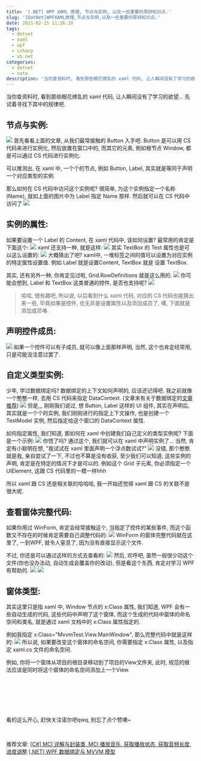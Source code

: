 ```yaml
---
title: '[.NET] WPF XAML 原理, 节点与实例, 以及一些重要的零碎知识点.'
slug: '[DotNet]WPFXAML原理,节点与实例,以及一些重要的零碎知识点.'
date: 2021-02-15 11:26:10
tags:
  - dotnet
  - xaml
  - wpf
  - csharp
  - vb.net
categories:
  - dotnet
  - note
description: '当你查资料时, 看到那些眼花缭乱的 xaml 代码, 让人瞬间没有了学习的欲望… 先试着寻找下其中的规律吧.节点与实例:首先看看上面的文章, 从我们最常接触的 Button 入手吧. Button 是可以用 CS 代码来进行实例化, 然后放置在窗口中的, 而其它的元素, 例如根节点 Window, 都是可以通过 CS 代码进行实例化.可以推测出, 在 xaml 中, 一个个的节点, 例如 Button, Label, 其实就是等同于声明一个对应类型的实例.那么如何在 CS 代码中访问这个实例呢? '
---
```


当你查资料时, 看到那些眼花缭乱的 xaml 代码, 让人瞬间没有了学习的欲望... 先试着寻找下其中的规律吧.


## 节点与实例:

![](images/20210215061732521.png)
首先看看上面的文章, 从我们最常接触的 Button 入手吧. Button 是可以用 CS 代码来进行实例化, 然后放置在窗口中的, 而其它的元素, 例如根节点 Window, 都是可以通过 CS 代码进行实例化.


可以推测出, 在 xaml 中, 一个个的节点, 例如 Button, Label, 其实就是等同于声明一个对应类型的实例.


那么如何在 CS 代码中访问这个实例呢? 很简单, 为这个实例指定一个名称(Name), 就如上面的图片中为 Label 指定 Name 那样. 然后就可以在 CS 代码中访问了
![](images/20210215062326997.png)


## 实例的属性:

如果要设置一个 Label 的 Content, 在 xaml 代码中, 该如何设置? 最常用的肯定是下面这个:
![](images/20210215062553167.png)
xaml 还支持一种, 就是这样:
![](images/20210215062744751.png)
其实 TextBox 的 Text 属性也是可以这么设置的:
![](images/20210215062905536.png)
大概猜出了吧? xaml中, 一堆标签之间的值可以设置为对应实例的特定属性设置值. 例如 Label 就是设置Content, TextBox 就是 设置 TextBox.


其实, 还有另外一种, 你肯定见过啦, Grid.RowDefinitions 就是这么用的.
![](images/20210215063244895.png)
你可能会想到, Label 和 TextBox 这类普通的控件, 是否也支持呢?
![](images/20210215063437536.png)


> 哈哈, 很有趣吧, 所以说, 以后看到什么 xaml 代码, 对应的 CS 代码也能猜出来一些, 毕竟如果是控件, 也无非是设置属性以及添加成员了, 噢, 下面就是添加成员咯.


## 声明控件成员:

![](images/20210215064400870.png)
如果一个控件可以有子成员, 就可以像上面那样声明, 当然, 这个也肯定经常用, 只是可能没注意过罢了.


## 自定义类型实例:

少年, 学过数据绑定吗? 数据绑定的上下文如何声明的, 应该还记得吧. 我之前就像一个憨憨一样, 去用 CS 代码来指定 DataContext. (文章末有关于数据绑定的[文章推荐](#end_wpfdatabinding))
![](images/20210215065018565.png)
但是,,, 刚刚我们说过, 想 Button, Label 这样的 UI 组件, 其实在声明后, 其实就是一个个的实例, 我们刚刚进行的指定上下文操作, 也是创建一个 TestModel 实例, 然后指定给这个窗口的 DataContext 属性.


如何指定属性, 我们知道, 那如何在 xaml 中创建我们自己定义的类型实例呢? 下面是一个示例:
![](images/20210215065718402.png)
你悟了吗? 通过这个, 我们就可以在 xaml 中声明实例了... 当然, 肯定有小聪明在想, "我试试在 xaml 里面声明一个浮点数试试?"
![](images/20210215070612804.png)
没错, 那个憨憨就是我, 亲自尝试了一下, 不过也不算是没有收获, 至少我们可以知道, 这些实例的声明, 肯定是在特定的情况下才是可以的. 例如这个 Grid 子元素, 你必须指定一个 UIElement, 这跟 CS 代码里的一模一样hhh


所以 xaml 跟 CS 还是相关联的哈哈哈, 我一开始还觉得 xaml 跟 CS 的关联不是很大呢.


## 查看窗体完整代码:

如果你用过 WinForm, 肯定会经常接触这个, 当指定了控件的某些事件, 而这个函数又不存在的时候肯定需要自己调整代码的:
![](images/2021021507141041.png)
WinForm 的窗体完整代码就在这里了, 一到WPF, 就令人窒息了, 因为没有直接显示这个文件.


不过, 你还是可以通过这样的方式去查看的:
![](images/20210215071805683.png)
然后, 欢呼吧, 虽然一般很少动这个文件(你也没办法动, 自动生成会覆盖你的改动), 但是看这个东西, 肯定对学习 WPF 有帮助的.
![](images/20210215071852423.png)
![](images/202102150720390.png)
<span id="windowclass"></span>

## 窗体类型:

其实这里只是指 xaml 中, Window 节点的 x:Class 属性, 我们知道, WPF 会有一些自动生成的代码, 这些代码中声明了这个窗体, 而这个生成的代码中窗体的命名空间和类名, 就是通过 xaml 文档中的 x:Class 属性指定的.


例如我指定 x:Class="MvvmTest.View.MainWindow", 那么完整代码中就是这样的:
![](images/20210215175526504.png)
所以说, 如果要改变这个窗体的命名空间, 你需要指定 x:Class 属性, 以及指定 xaml.cs 文件的命名空间.


例如, 你将一个窗体从项目的根目录移动到了项目的View文件夹, 此时, 规范的做法应该是同时将这个窗体的命名空间添加上一个View.


<br/><br/><br/><br/><br/>


看的这么开心, 赶快关注诺尔吧qwq, 别忘了点个赞噢~


<br/>


推荐文章:
[[C#] MCI 详解与封装类, MCI 播放音乐, 获取播放状态, 获取音频长度, 进度调整](https://blog.csdn.net/m0_46555380/article/details/113765554)
[[.NET] WPF 数据绑定与 MVVM 模型](https://blog.csdn.net/m0_46555380/article/details/113813182)<span id="end_wpfdatabinding"></span>
